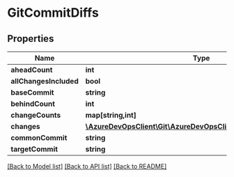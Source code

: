 # GitCommitDiffs

## Properties
Name | Type | Description | Notes
------------ | ------------- | ------------- | -------------
**aheadCount** | **int** |  | [optional] 
**allChangesIncluded** | **bool** |  | [optional] 
**baseCommit** | **string** |  | [optional] 
**behindCount** | **int** |  | [optional] 
**changeCounts** | **map[string,int]** |  | [optional] 
**changes** | [**\AzureDevOpsClient\Git\AzureDevOpsClient\Git\Model\GitChange[]**](GitChange.md) |  | [optional] 
**commonCommit** | **string** |  | [optional] 
**targetCommit** | **string** |  | [optional] 

[[Back to Model list]](../README.md#documentation-for-models) [[Back to API list]](../README.md#documentation-for-api-endpoints) [[Back to README]](../README.md)


